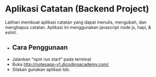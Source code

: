 # Aplikasi Catatan (Backend Project)
Latihan membuat aplikasi catatan yang dapat menulis, mengubah, dan menghapus catatan. Aplikasi ini menggunakan javascript node js, hapi, &amp; eslint.

- ## Cara Penggunaan
- Jalankan "npm run start" pada terminal
- Buka http://notesapp-v1.dicodingacademy.com/
- Silakan gunakan aplikasi tsb.
